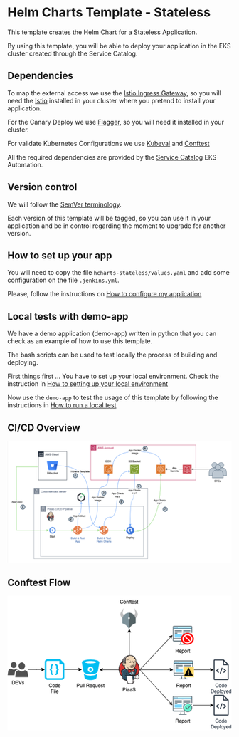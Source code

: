 # Helm Charts Template - Stateless

This template creates the Helm Chart for a Stateless Application.

By using this template, you will be able to deploy your application in the EKS cluster created through the Service Catalog.

## Dependencies

To map the external access we use the [Istio Ingress Gateway](https://istio.io/latest/docs/tasks/traffic-management/ingress/ingress-control/), so you will need the [Istio](https://istio.io/) installed in your cluster where you pretend to install your application.

For the Canary Deploy we use [Flagger](https://flagger.app/), so you will need it installed in your cluster.

For validate Kubernetes Configurations we use [Kubeval](https://github.com/instrumenta/helm-kubeval) and [Conftest](https://github.com/instrumenta/helm-conftest)

All the required dependencies are provided by the [Service Catalog](https://cockpit-container-front-cockpit-container-br.f-internal.br.appcanvas.net/) EKS Automation.

## Version control

We will follow the [SemVer terminology](https://semver.org/spec/v2.0.0.html).

Each version of this template will be tagged, so you can use it in your application and be in control regarding the moment to upgrade for another version.

## How to set up your app

You will need to copy the file `hcharts-stateless/values.yaml` and add some configuration on the file `.jenkins.yml`.

Please, follow the instructions on [How to configure my application](docs/configuring-application.md)

## Local tests with demo-app

We have a demo application (demo-app) written in python that you can check as an example of how to use this template.

The bash scripts can be used to test locally the process of building and deploying.

First things first ... You have to set up your local environment. Check the instruction in [How to setting up your local environment](docs/setup-local-env.md)

Now use the `demo-app` to test the usage of this template by following the instructions in [How to run a local test](docs/local-test-demo.md)

## CI/CD Overview

![CI/CD overview - initial plan](docs/imgs/cicd-flow.png "CI/CD overview - initial plan")

## Conftest Flow

![Conftest Overview](docs/imgs/conftest.png "Conftest Overview")
